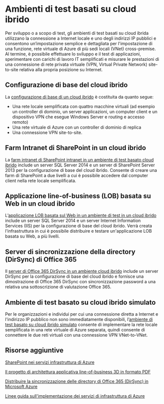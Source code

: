 <properties 
	pageTitle="Ambienti di test basati su cloud ibrido" 
	description="Principali argomenti che descrivono come creare ambienti che è possibile utilizzare per sviluppo o a scopo di prova per il cloud ibrido di Azure." 
	documentationCenter="" 
	services="virtual-machines"
	authors="JoeDavies-MSFT" 
	manager="timlt" 
	editor=""/>

<tags 
	ms.service="virtual-machines" 
	ms.workload="infrastructure-services" 
	ms.tgt_pltfrm="na" 
	ms.devlang="na" 
	ms.topic="article" 
	ms.date="05/29/2015" 
	ms.author="josephd"/>

# Ambienti di test basati su cloud ibrido

Per sviluppo o a scopo di test, gli ambienti di test basati su cloud ibrida utilizzano la connessione a Internet locale e uno degli indirizzi IP pubblici e consentono un’impostazione semplice e dettagliata per l'impostazione di una funzione, rete virtuale di Azure di più sedi locali (VNet) cross-premise. Al termine, è possibile effettuare lo sviluppo e il test di applicazioni, sperimentare con carichi di lavoro IT semplificati e misurare le prestazioni di una connessione di rete privata virtuale (VPN, Virtual Private Network) site-to-site relativa alla propria posizione su Internet.

## Configurazione di base del cloud ibrido

La [configurazione di base di un cloud ibrido](../virtual-network/virtual-networks-setup-hybrid-cloud-environment-testing.md) è costituita da quanto segue:

- Una rete locale semplificata con quattro macchine virtuali (ad esempio un controller di dominio, un server applicazioni, un computer client e un dispositivo VPN che esegue Windows Server e routing e accesso remoto)
- Una rete virtuale di Azure con un controller di dominio di replica
- Una connessione VPN site-to-site.

## Farm Intranet di SharePoint in un cloud ibrido

La [farm intranet di SharePoint intranet in un ambiente di test basato cloud ibrido](../virtual-network/virtual-networks-setup-sharepoint-hybrid-cloud-testing.md) include un server SQL Server 2014 e un server di SharePoint Server 2013 per la configurazione di base del cloud ibrido. Consente di creare una farm di SharePoint a due livelli a cui è possibile accedere dal computer client nella rete locale semplificata.

## Applicazione line-of-business (LOB) basata su Web in un cloud ibrido

L’[applicazione LOB basata sul Web in un ambiente di test in un cloud ibrido](../virtual-network/virtual-networks-setup-lobapp-hybrid-cloud-testing.md) include un server SQL Server 2014 e un server Internet Information Services (IIS) per la configurazione di base del cloud ibrido. Verrà creata l'infrastruttura in cui è possibile distribuire e testare un'applicazione LOB basata su Web, a più livelli.

## Server di sincronizzazione della directory (DirSync) di Office 365

Il [server di Office 365 DirSync in un ambiente cloud ibrido](../virtual-network/virtual-networks-setup-dirsync-hybrid-cloud-testing.md) include un server DirSync per la configurazione di base del cloud ibrido e fornisce una dimostrazione di Office 365 DirSync con sincronizzazione password a una relativa una sottoscrizione di valutazione Office 365.

## Ambiente di test basato su cloud ibrido simulato

Per le organizzazioni e individui per cui una connessione diretta a Internet e l'indirizzo IP pubblico non sono immediatamente disponibili, l’[ambiente di test basato su cloud ibrido simulato](../virtual-network/virtual-networks-setup-simulated-hybrid-cloud-environment-testing.md) consente di implementare la rete locale semplificata in una rete virtuale di Azure separata, quindi consente di connettere le due reti virtuali con una connessione VPN VNet-to-VNet.


## Risorse aggiuntive

[SharePoint nei servizi infrastruttura di Azure](virtual-machines-sharepoint-infrastructure-services.md)

[Il progetto di architettura applicativa line-of-business 3D in formato PDF](http://download.microsoft.com/download/2/C/8/2C8EB75F-AC45-4A79-8A63-C1800C098792/MS_Arch_LOB_App_3D_pdf.pdf)

[Distribuire la sincronizzazione delle directory di Office 365 (DirSync) in Microsoft Azure](https://technet.microsoft.com/library/dn635310.aspx)

[Linee guida sull'implementazione dei servizi di infrastruttura di Azure](virtual-machines-infrastructure-services-implementation-guidelines.md)


 

<!---HONumber=July15_HO2-->